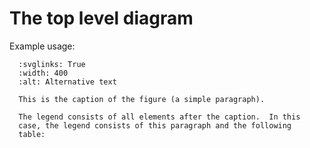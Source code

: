 # The top level diagram

Example usage:

```{figure} ../diagram.svg
  :svglinks: True
  :width: 400
  :alt: Alternative text

  This is the caption of the figure (a simple paragraph).

  The legend consists of all elements after the caption.  In this
  case, the legend consists of this paragraph and the following
  table:
```

